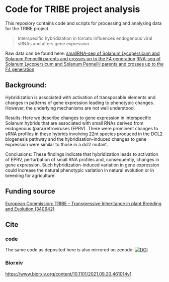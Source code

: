 # Code for TRIBE project analysis
This reposiory contains code and scripts for processing and analysing data for the TRIBE project.
> Interspecific hybridization in tomato influences endogenous viral sRNAs and alters gene expression

Raw data can be found here:
[smallRNA-seq of Solanum Lycopersicum and Solanum Pennellii parents and crosses up to the F4 generation](https://www.ebi.ac.uk/biostudies/ArrayExpress/studies/E-MTAB-10613)
[RNA-seq of Solanum Lycopersicum and Solanum Pennellii parents and crosses up to the F4 generation](https://www.ebi.ac.uk/biostudies/studies/E-MTAB-10660)



## Background: 
Hybridization is associated with activation of transposable elements and changes in patterns of gene expression leading to phenotypic changes. However, the underlying mechanisms are not well understood.

Results: Here we describe changes to gene expression in interspecific Solanum hybrids that are associated with small RNAs derived from endogenous (para)retroviruses (EPRV). There were prominent changes to sRNA profiles in these hybrids involving 22nt species produced in the DCL2 biogenesis pathway and the hybridisation-induced changes to gene expression were similar to those in a dcl2 mutant.

Conclusions: These findings indicate that hybridization leads to activation of EPRV, perturbation of small RNA profiles and, consequently, changes in gene expression. Such hybridization-induced variation in gene expression could increase the natural phenotypic variation in natural evolution or in breeding for agriculture.

## Funding source

[European Commission: TRIBE - Transgressive Inheritance in plant Breeding and Evolution (340642)](https://cordis.europa.eu/project/id/340642)



## Cite

### code
The same code as deposited here is also mirrored on zenodo:
[![DOI](https://zenodo.org/badge/DOI/10.5281/zenodo.6477340.svg)](https://doi.org/10.5281/zenodo.6477340)

### Biorxiv

https://www.biorxiv.org/content/10.1101/2021.09.20.461014v1
